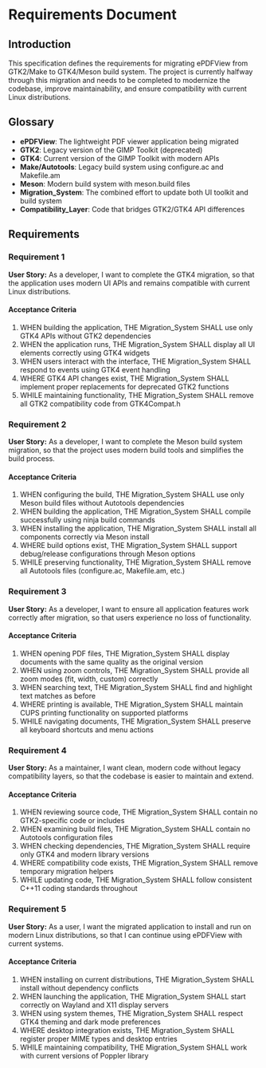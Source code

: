 # Requirements Document

## Introduction

This specification defines the requirements for migrating ePDFView from GTK2/Make to GTK4/Meson build system. The project is currently halfway through this migration and needs to be completed to modernize the codebase, improve maintainability, and ensure compatibility with current Linux distributions.

## Glossary

- **ePDFView**: The lightweight PDF viewer application being migrated
- **GTK2**: Legacy version of the GIMP Toolkit (deprecated)
- **GTK4**: Current version of the GIMP Toolkit with modern APIs
- **Make/Autotools**: Legacy build system using configure.ac and Makefile.am
- **Meson**: Modern build system with meson.build files
- **Migration_System**: The combined effort to update both UI toolkit and build system
- **Compatibility_Layer**: Code that bridges GTK2/GTK4 API differences

## Requirements

### Requirement 1

**User Story:** As a developer, I want to complete the GTK4 migration, so that the application uses modern UI APIs and remains compatible with current Linux distributions.

#### Acceptance Criteria

1. WHEN building the application, THE Migration_System SHALL use only GTK4 APIs without GTK2 dependencies
2. WHEN the application runs, THE Migration_System SHALL display all UI elements correctly using GTK4 widgets
3. WHEN users interact with the interface, THE Migration_System SHALL respond to events using GTK4 event handling
4. WHERE GTK4 API changes exist, THE Migration_System SHALL implement proper replacements for deprecated GTK2 functions
5. WHILE maintaining functionality, THE Migration_System SHALL remove all GTK2 compatibility code from GTK4Compat.h

### Requirement 2

**User Story:** As a developer, I want to complete the Meson build system migration, so that the project uses modern build tools and simplifies the build process.

#### Acceptance Criteria

1. WHEN configuring the build, THE Migration_System SHALL use only Meson build files without Autotools dependencies
2. WHEN building the application, THE Migration_System SHALL compile successfully using ninja build commands
3. WHEN installing the application, THE Migration_System SHALL install all components correctly via Meson install
4. WHERE build options exist, THE Migration_System SHALL support debug/release configurations through Meson options
5. WHILE preserving functionality, THE Migration_System SHALL remove all Autotools files (configure.ac, Makefile.am, etc.)

### Requirement 3

**User Story:** As a developer, I want to ensure all application features work correctly after migration, so that users experience no loss of functionality.

#### Acceptance Criteria

1. WHEN opening PDF files, THE Migration_System SHALL display documents with the same quality as the original version
2. WHEN using zoom controls, THE Migration_System SHALL provide all zoom modes (fit, width, custom) correctly
3. WHEN searching text, THE Migration_System SHALL find and highlight text matches as before
4. WHERE printing is available, THE Migration_System SHALL maintain CUPS printing functionality on supported platforms
5. WHILE navigating documents, THE Migration_System SHALL preserve all keyboard shortcuts and menu actions

### Requirement 4

**User Story:** As a maintainer, I want clean, modern code without legacy compatibility layers, so that the codebase is easier to maintain and extend.

#### Acceptance Criteria

1. WHEN reviewing source code, THE Migration_System SHALL contain no GTK2-specific code or includes
2. WHEN examining build files, THE Migration_System SHALL contain no Autotools configuration files
3. WHEN checking dependencies, THE Migration_System SHALL require only GTK4 and modern library versions
4. WHERE compatibility code exists, THE Migration_System SHALL remove temporary migration helpers
5. WHILE updating code, THE Migration_System SHALL follow consistent C++11 coding standards throughout

### Requirement 5

**User Story:** As a user, I want the migrated application to install and run on modern Linux distributions, so that I can continue using ePDFView with current systems.

#### Acceptance Criteria

1. WHEN installing on current distributions, THE Migration_System SHALL install without dependency conflicts
2. WHEN launching the application, THE Migration_System SHALL start correctly on Wayland and X11 display servers
3. WHEN using system themes, THE Migration_System SHALL respect GTK4 theming and dark mode preferences
4. WHERE desktop integration exists, THE Migration_System SHALL register proper MIME types and desktop entries
5. WHILE maintaining compatibility, THE Migration_System SHALL work with current versions of Poppler library